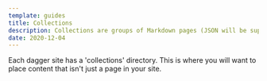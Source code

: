 ```yaml
---
template: guides
title: Collections
description: Collections are groups of Markdown pages (JSON will be supported soon!) that you can refer to in templates.
date: 2020-12-04
---
```

Each dagger site has a 'collections' directory. This is where you will want to place content that isn't just a page in your site.